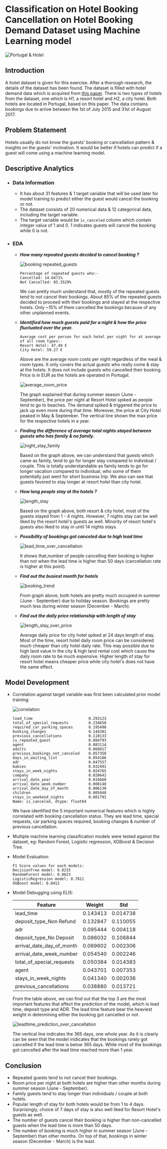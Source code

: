 # Classification on Hotel Booking Cancellation on Hotel Booking Demand Dataset using Machine Learning model

![Portugal & Hotel](https://videohive.img.customer.envatousercontent.com/files/9431b98a-d191-4101-ab26-4e7aac1c3e0e/inline_image_preview.jpg?auto=compress%2Cformat&fit=crop&crop=top&max-h=8000&max-w=590&s=0c359dd8c1702b5b8b8a9060e31cec1a)
## Introduction

A hotel dataset is given for this exercise. After a thorough research, the details of the dataset has been found. The dataset is filled with hotel demand data which is acquired from [this paper](https://www.sciencedirect.com/science/article/pii/S2352340918315191). There is two types of hotels from the dataset, one which is _H1_, a resort hotel and _H2_, a city hotel. Both hotels are located in Portugal, based on this paper. The data contains bookings due to arrive between the 1st of July 2015 and 31st of August 2017.

## Problem Statement
Hotels usually do not know the guests' booking or cancellation pattern & insights on the guests' inclination. It would be better if hotels can predict if a guest will come using a machine learning model.

## Descriptive Analytics

- ### Data Information
  - It has about 31 features & 1 target variable that will be used later for model training to predict either the guest would cancel the booking or not. 
  - The dataset consists of 20 numerical data & 12 categorical data, including the target variable.
  - The target variable would be `is_canceled` column which contain integer value of 1 and 0. 1 indicates guests will cancel the booking while 0 is not.
    
- ### EDA
  - **_How many repeated guests decided to cancel booking ?_**
 
    ![booking repeated_guests](https://user-images.githubusercontent.com/63250608/165352175-e00135e9-3f53-4d1a-a80a-3df7b796ba3b.png)
    
    ```
    Percentage of repeated guests who:- 
    Cancelled: 14.6471%
    Not Cancelled: 85.3529%
    ```
    
    We can pretty much understand that, mostly of the repeated guests tend to not cancel their bookings. About 85% of the repeated guests decided to proceed with their bookings and stayed at the respective hotels. Only ~15% of them cancelled the bookings because of any other unplanned events.
    
  - **_Identified how much guests paid for a night & how the price fluctuated over the year._**

    ```
    Average cost per person for each hotel per night for at average of all room types:- 
    Resort Hotel: 47.49 €
    City Hotel: 59.27 €
    ```
    
    Above are the average room costs per night regardless of the meal & room types. It only covers the actual guests who really come & stay at the hotels. It does not include guests who cancelled their booking. Price is in EUR as the hotels are operated in Portugal.
    
    ![average_room_price](https://user-images.githubusercontent.com/63250608/165353847-410128ef-0d94-45c1-834f-50306f342b86.png)
    
    The graph explained that during summer season (June - September), the price per night at Resort Hotel spiked as people tend to go to beaches. The demand spiked & triggered the price to jack up even more during that time. Moreover, the price at City Hotel peaked in May & September. The vertical line shown the max price for the respective hotels in a year.
    
  - **_Finding the difference of average total nights stayed between guests who has family & no family._**
  
    ![night_stay_family](https://user-images.githubusercontent.com/63250608/165354592-a6326459-709b-4539-a20b-046c9f3b6e49.png)
    
    Based on the graph above, we can understand that guests which came as family, tend to go for longer stay compared to individual / couple. This is totally understandable as family tends to go for longer vacation compared to individual, who some of them potentially just went for short business trip. We also can see that guests favored to stay longer at resort hotel than city hotel.
    
  - **_How long people stay at the hotels ?_**

    ![length_stay](https://user-images.githubusercontent.com/63250608/165354819-fed2d86a-dcb1-42f7-baf8-427e6e9a8705.png)
    
    Based on the graph above, both resort & city hotel, most of the guests stayed from 1 - 4 nights. However, 7 nights stay can be well liked by the resort hotel's guests as well. Minority of resort hotel's guests also liked to stay in until 14 nights stays.
    
  - **_Possibility of bookings got canceled due to high lead time_**

    ![lead_time_over_cancellation](https://user-images.githubusercontent.com/63250608/165355236-ef378083-b120-4bc0-85e6-697d81b0ea57.png)

    It shows that,number of people cancelling their booking is higher than not when the lead time is higher than 50 days (cancellation rate is higher at this point).
    
  - **_Find out the busiest month for hotels_**

    ![booking_trend](https://user-images.githubusercontent.com/63250608/165355548-06693be7-ee0b-4be2-80cf-c12d89801fa9.png)

    From graph above, both hotels are pretty much occupied in summer (June - September) due to holiday season. Bookings are pretty much less during winter season (December - March).
    
  - **_Find out the daily price relationship with length of stay_**
    
    ![length_stay_over_price](https://user-images.githubusercontent.com/63250608/165355842-bf26de5b-1b74-4a2b-b9cf-3f758691a130.png)

    Average daily price for city hotel spiked at 24 days length of stay. Most of the time, resort hotel daily room price can be considered much cheaper than city hotel daily rate. This may possible due to high land value in the city & high land rental cost which cause the daily room rate to be much expensive. Higher length of stay for resort hotel means cheaper price while city hotel's does not have the same effect.
    

## Model Development
  - Correlation against target variable was first been calculated prior model training:

    ![correlation](https://user-images.githubusercontent.com/63250608/165358574-dd342176-8d06-4d0f-87e7-56cfc6c46c49.png)

    ```
    lead_time                         0.293123
    total_of_special_requests         0.234658
    required_car_parking_spaces       0.195498
    booking_changes                   0.144381
    previous_cancellations            0.110133
    is_repeated_guest                 0.084793
    agent                             0.083114
    adults                            0.060017
    previous_bookings_not_canceled    0.057358
    days_in_waiting_list              0.054186
    adr                               0.047557
    babies                            0.032491
    stays_in_week_nights              0.024765
    company                           0.020642
    arrival_date_year                 0.016660
    arrival_date_week_number          0.008148
    arrival_date_day_of_month         0.006130
    children                          0.005048
    stays_in_weekend_nights           0.001791
    Name: is_canceled, dtype: float64
    ```
    
    We have identified the 5 important numerical features which is highly correlated with booking cancellation status. They are lead time, special requests, car parking spaces required, booking changes & number of previous cancellation.
    
  - Multiple machine learning classification models were tested against the dataset, eg: Random Forest, Logistic regression, XGBoost & Decision Tree.
    
  - Model Evaluation:
    
    ```
    F1 Score values for each models:
    DecisionTree model: 0.8215
    RandomForest model: 0.8623
    LogisticRegression model: 0.7811
    XGBoost model: 0.8412
    ```
  
  - Model Debugging using ELI5:

    | Feature | Weight | Std |
    | --- | --- | --- |
    | lead_time | 0.143413 | 0.014738 |
    | deposit_type_Non Refund |	0.132847 |	0.110055 |
    |	adr |	0.095444 | 0.004118 |
    |	deposit_type_No Deposit |	0.086032 |	0.106844 |
    |	arrival_date_day_of_month |	0.069602 |	0.002306 |
    |	arrival_date_week_number |	0.054540 |	0.002246 |
    |	total_of_special_requests |	0.050384 |	0.014383 |
    |	agent |	0.043701 |	0.007353 |
    |	stays_in_week_nights |	0.041340 |	0.002036 |
    |	previous_cancellations |	0.038880 |	0.013721 |
    
    From the table above, we can find out that the top 3 are the most important features that affect the prediction of the model, which is lead time, deposit type and ADR. The lead time feature bear the heaviest weight in determining either the booking got cancelled or not.
    
    ![leadtime_prediction_over_cancellation](https://user-images.githubusercontent.com/63250608/165361342-e1893c89-8a00-4ddb-aa95-16786c9418c3.png)

    The vertical line indicates the 365 days, one whole year. As it is clearly can be seen that the model inidicates that the bookings rarely got cancelled if the lead time is below 365 days. While most of the bookings got cancelled after the lead time reached more than 1 year.
    
## Conclusion
 
  - Repeated guests tend to not cancel their bookings.
  - Room price per night at both hotels are higher than other months during summer season (June - September).
  - Family guests tend to stay longer than individuals / couple at both hotels.
  - Popular length of stay for both hotels would be from 1 to 4 days. Surprisingly, choice of 7 days of stay is also well liked for Resort Hotel's guests as well.
  - The number of guests cancel their booking is higher than non-cancelled guests when the lead time is more than 50 days.
  - The number of booking is much higher in summer season (June - September) than other months. On top of that, bookings in winter season (December - March) is the least.

